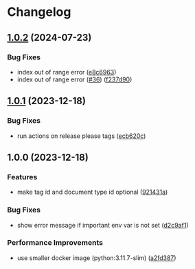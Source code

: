 # Changelog

## [1.0.2](https://github.com/lippoliv/paperlessngx-to-sevdesk/compare/v1.0.1...v1.0.2) (2024-07-23)


### Bug Fixes

* index out of range error ([e8c6963](https://github.com/lippoliv/paperlessngx-to-sevdesk/commit/e8c696345cc95c2e04bded6c4441d9045072d35d))
* index out of range error ([#36](https://github.com/lippoliv/paperlessngx-to-sevdesk/issues/36)) ([f237d90](https://github.com/lippoliv/paperlessngx-to-sevdesk/commit/f237d90aa80bbb48d2163dc8980ed0d39a8d885c))

## [1.0.1](https://github.com/lippoliv/paperlessngx-to-sevdesk/compare/v1.0.0...v1.0.1) (2023-12-18)


### Bug Fixes

* run actions on release please tags ([ecb620c](https://github.com/lippoliv/paperlessngx-to-sevdesk/commit/ecb620c7c885bbd2b7d842c6e7e3aadd13c46017))

## 1.0.0 (2023-12-18)


### Features

* make tag id and document type id optional ([921431a](https://github.com/lippoliv/paperlessngx-to-sevdesk/commit/921431a71e6d9d56d0a0135ab20ffd175bc6eaef))


### Bug Fixes

* show error message if important env var is not set ([d2c9af1](https://github.com/lippoliv/paperlessngx-to-sevdesk/commit/d2c9af1035e79f0ee7579b5a003ee8cd05027c3b))


### Performance Improvements

* use smaller docker image (python:3.11.7-slim) ([a2fd387](https://github.com/lippoliv/paperlessngx-to-sevdesk/commit/a2fd3878259e29f38c0ed5e5dddbd802af8be692))
